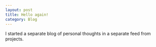 ```yaml
---
layout: post
title: Hello again!
category: Blog
---
```


I started a separate blog of personal thoughts in a separate feed from projects.
